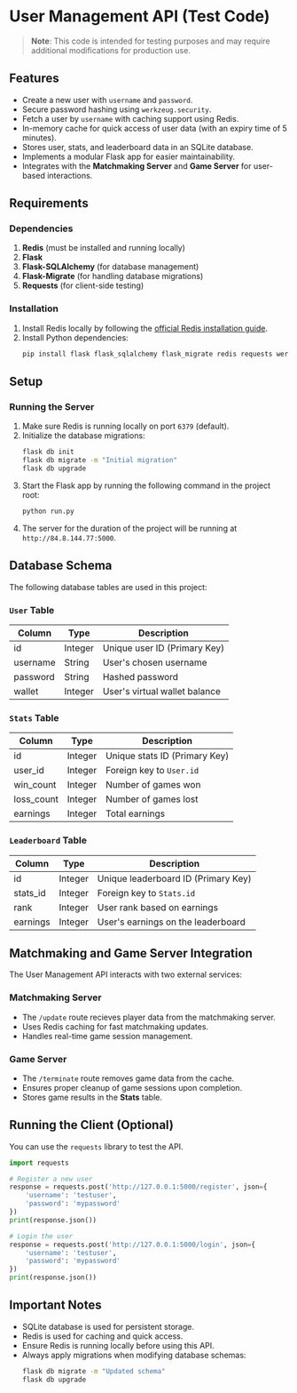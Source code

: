 # User Management API (Test Code)

> **Note**: This code is intended for testing purposes and may require additional modifications for production use.

## Features

- Create a new user with `username` and `password`.
- Secure password hashing using `werkzeug.security`.
- Fetch a user by `username` with caching support using Redis.
- In-memory cache for quick access of user data (with an expiry time of 5 minutes).
- Stores user, stats, and leaderboard data in an SQLite database.
- Implements a modular Flask app for easier maintainability.
- Integrates with the **Matchmaking Server** and **Game Server** for user-based interactions.

## Requirements

### Dependencies

1. **Redis** (must be installed and running locally)
2. **Flask**
3. **Flask-SQLAlchemy** (for database management)
4. **Flask-Migrate** (for handling database migrations)
5. **Requests** (for client-side testing)

### Installation

1. Install Redis locally by following the [official Redis installation guide](https://redis.io/docs/getting-started/).
2. Install Python dependencies:
   ```bash
   pip install flask flask_sqlalchemy flask_migrate redis requests werkzeug
   ```

## Setup

### Running the Server

1. Make sure Redis is running locally on port `6379` (default).
2. Initialize the database migrations:
   ```bash
   flask db init
   flask db migrate -m "Initial migration"
   flask db upgrade
   ```
3. Start the Flask app by running the following command in the project root:
   ```bash
   python run.py
   ```
4. The server for the duration of the project will be running at `http://84.8.144.77:5000`.

## Database Schema

The following database tables are used in this project:

### `User` Table

| Column   | Type    | Description                   |
| -------- | ------- | ----------------------------- |
| id       | Integer | Unique user ID (Primary Key)  |
| username | String  | User's chosen username        |
| password | String  | Hashed password               |
| wallet   | Integer | User's virtual wallet balance |

### `Stats` Table

| Column      | Type    | Description                   |
| ----------- | ------- | ----------------------------- |
| id          | Integer | Unique stats ID (Primary Key) |
| user\_id    | Integer | Foreign key to `User.id`      |
| win\_count  | Integer | Number of games won           |
| loss\_count | Integer | Number of games lost          |
| earnings    | Integer | Total earnings                |

### `Leaderboard` Table

| Column    | Type    | Description                         |
| --------- | ------- | ----------------------------------- |
| id        | Integer | Unique leaderboard ID (Primary Key) |
| stats\_id | Integer | Foreign key to `Stats.id`           |
| rank      | Integer | User rank based on earnings         |
| earnings  | Integer | User's earnings on the leaderboard  |

## Matchmaking and Game Server Integration

The User Management API interacts with two external services:

### **Matchmaking Server**

- The `/update` route recieves player data from the matchmaking server.
- Uses Redis caching for fast matchmaking updates.
- Handles real-time game session management.

### **Game Server**

- The `/terminate` route removes game data from the cache.
- Ensures proper cleanup of game sessions upon completion.
- Stores game results in the **Stats** table.

## Running the Client (Optional)

You can use the `requests` library to test the API.

```python
import requests

# Register a new user
response = requests.post('http://127.0.0.1:5000/register', json={
    'username': 'testuser',
    'password': 'mypassword'
})
print(response.json())

# Login the user
response = requests.post('http://127.0.0.1:5000/login', json={
    'username': 'testuser',
    'password': 'mypassword'
})
print(response.json())
```

## Important Notes

- SQLite database is used for persistent storage.
- Redis is used for caching and quick access.
- Ensure Redis is running locally before using this API.
- Always apply migrations when modifying database schemas:
  ```bash
  flask db migrate -m "Updated schema"
  flask db upgrade
  ```
